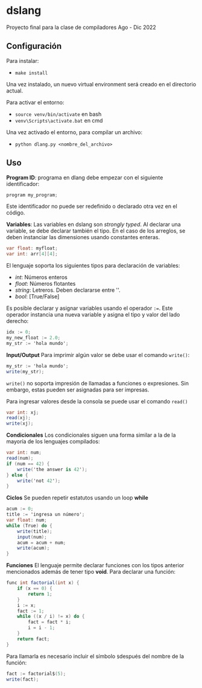 # dslang
Proyecto final para la clase de compiladores Ago - Dic 2022


## Configuración
Para instalar:
- `make install`

Una vez instalado, un nuevo virtual environment será creado en el directorio actual. 

Para activar el entorno:
- `source venv/bin/activate` en bash
- `venv\Scripts\activate.bat` en cmd

Una vez activado el entorno, para compilar un archivo:
- `python dlang.py <nombre_del_archivo>`

## Uso
**Program ID**: programa en dlang debe empezar con el siguiente identificador:
```c#
program my_program;
```
Este identificador no puede ser redefinido o declarado otra vez en el código. 

**Variables**: Las variables en dslang son *strongly typed*. Al declarar una variable, se debe declarar también el tipo. En el caso de los arreglos, se deben instanciar las dimensiones usando constantes enteras. 

```c#
var float: myfloat; 
var int: arr[4][4];
```

El lenguaje soporta los siguientes tipos para declaración de variables:
- *int*: Números enteros
- *float*: Números flotantes
- *string*: Letreros. Deben declararse entre ''.
- *bool*: [True/False]

Es posible declarar y asignar variables usando el operador `:=`. Este operador instancia una nueva variable y asigna el tipo y valor del lado derecho:

```c#
idx := 0;
my_new_float := 2.0;
my_str := 'hola mundo';
```

**Input/Output** 
Para imprimir algún valor se debe usar el comando `write()`:
```c#
my_str := 'hola mundo';
write(my_str);
```

`write()` no soporta impresión de llamadas a funciones o expresiones. Sin embargo, estas pueden ser asignadas para ser impresas.

Para ingresar valores desde la consola se puede usar el comando `read()`
```c#
var int: xj;
read(xj);
write(xj);
```

**Condicionales**
Los condicionales siguen una forma similar a la de la mayoría de los lenguajes compilados:

```c#
var int: num;
read(num);
if (num == 42) {
    write('the answer is 42');
} else {
    write('not 42');
}
```

**Ciclos**
Se pueden repetir estatutos usando un loop **while**
```c#
acum := 0;
title := 'ingresa un número';
var float: num;
while (True) do {
    write(title);
    input(num);
    acum = acum + num;
    write(acum);
}
```

**Funciones**
El lenguaje permite declarar funciones con los tipos anterior mencionados además de 
tener tipo **void**. Para declarar una función:

```c#
func int factorial(int x) {
    if (x == 0) {
        return 1;
    }
    i := x;
    fact := 1;
    while ((x / i) != x) do {
        fact = fact * i;
        i = i - 1;
    }
    return fact;
}
```
Para llamarla es necesario incluir el símbolo `$`después del nombre de la función:
```c#
fact := factorial$(5);
write(fact);
```





